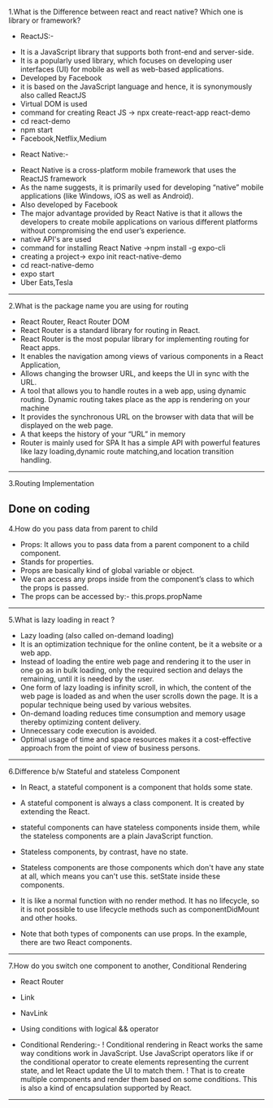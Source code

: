 1.What is the Difference between react and react native? Which one is library or framework?

* ReactJS:-

- It is a JavaScript library that supports both front-end and server-side. 
- It is a popularly used library, which focuses on developing user interfaces (UI) for mobile as well as web-based applications. 
- Developed by Facebook
- it is based on the JavaScript language and hence, it is synonymously also called ReactJS
- Virtual DOM is used
- command for creating React JS -> npx create-react-app react-demo
- cd react-demo
- npm start
- Facebook,Netflix,Medium

* React Native:-

-  React Native is a cross-platform mobile framework that uses the ReactJS framework
- As the name suggests, it is primarily used for developing “native” mobile applications (like Windows, iOS as well as Android).
-  Also developed by Facebook
-  The major advantage provided by React Native is that it allows the developers to create mobile applications on various different platforms without compromising the end user’s experience.
- native API's are used
- command for installing React Native ->npm install -g expo-cli
- creating a project-> expo init react-native-demo
- cd react-native-demo
- expo start
- Uber Eats,Tesla

------------------------------------------------------------------------------------------------------------------------------------------

2.What is the package name you are using for routing

- React Router, React Router DOM
- React Router is a standard library for routing in React.
- React Router is the most popular library for implementing routing for React apps.
- It enables the navigation among views of various components in a React Application,
- Allows changing the browser URL, and keeps the UI in sync with the URL.
- A tool that allows you to handle routes in a web app, using dynamic routing. Dynamic routing takes place as the app is rendering on your machine
- It provides the synchronous URL on the browser with data that will be displayed on the web page.
- A <Router> that keeps the history of your “URL” in memory
- Router is mainly used for SPA
It has a simple API with powerful features like lazy loading,dynamic route matching,and location transition handling.

------------------------------------------------------------------------------------------------------------------------------------------

3.Routing Implementation

Done on coding
------------------------------------------------------------------------------------------------------------------------------------------

4.How do you pass data from parent to child

- Props: It allows you to pass data from a parent component to a child component.
- Stands for properties.
- Props are basically kind of global variable or object. 
- We can access any props inside from the component’s class to which the props is passed. 
- The props can be accessed by:- this.props.propName

------------------------------------------------------------------------------------------------------------------------------------------

5.What is lazy loading in react ?

- Lazy loading (also called on-demand loading)
- It is an optimization technique for the online content, be it a website or a web app.
- Instead of loading the entire web page and rendering it to the user in one go as in bulk loading, only the required section and delays the remaining, until it is needed by the user.
- One form of lazy loading is infinity scroll, in which, the content of the web page is loaded as and when the user scrolls down the page. It is a popular technique being used by various websites.
- On-demand loading reduces time consumption and memory usage thereby optimizing content delivery.
- Unnecessary code execution is avoided.
- Optimal usage of time and space resources makes it a cost-effective approach from the point of view of business persons.

------------------------------------------------------------------------------------------------------------------------------------------

6.Difference b/w Stateful and stateless Component

- In React, a stateful component is a component that holds some state.
-  A stateful component is always a class component. It is created by extending the React.
-  stateful components can have stateless components inside them, while the stateless components are a plain JavaScript function.

- Stateless components, by contrast, have no state.
- Stateless components are those components which don't have any state at all, which means you can't use this. setState inside these components.
-  It is like a normal function with no render method. It has no lifecycle, so it is not possible to use lifecycle methods such as componentDidMount and other hooks.
-  Note that both types of components can use props. In the example, there are two React components.
------------------------------------------------------------------------------------------------------------------------------------------

7.How do you switch one component to another, Conditional Rendering

- React Router
- Link
- NavLink
- Using conditions with logical && operator

- Conditional Rendering:-
! Conditional rendering in React works the same way conditions work in JavaScript. Use JavaScript operators like if or the conditional operator to create elements representing the current state, and let React update the UI to match them.
!  That is to create multiple components and render them based on some conditions. This is also a kind of encapsulation supported by React. 

------------------------------------------------------------------------------------------------------------------------------------------
